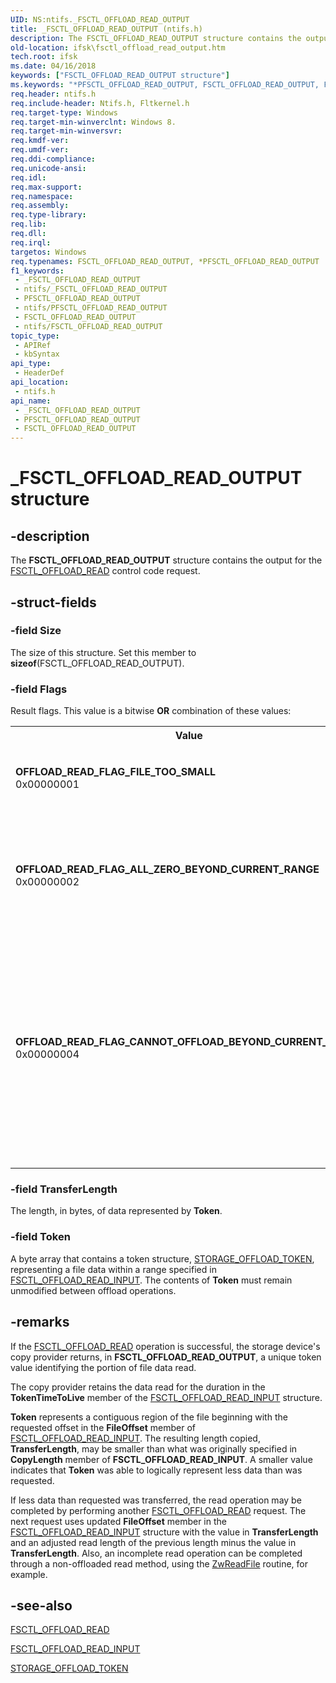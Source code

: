 ```yaml
---
UID: NS:ntifs._FSCTL_OFFLOAD_READ_OUTPUT
title: _FSCTL_OFFLOAD_READ_OUTPUT (ntifs.h)
description: The FSCTL_OFFLOAD_READ_OUTPUT structure contains the output for the FSCTL_OFFLOAD_READ control code request.
old-location: ifsk\fsctl_offload_read_output.htm
tech.root: ifsk
ms.date: 04/16/2018
keywords: ["FSCTL_OFFLOAD_READ_OUTPUT structure"]
ms.keywords: "*PFSCTL_OFFLOAD_READ_OUTPUT, FSCTL_OFFLOAD_READ_OUTPUT, FSCTL_OFFLOAD_READ_OUTPUT structure [Installable File System Drivers], OFFLOAD_READ_FLAG_ALL_ZERO_BEYOND_CURRENT_RANGE, OFFLOAD_READ_FLAG_CANNOT_OFFLOAD_BEYOND_CURRENT_RANGE, OFFLOAD_READ_FLAG_FILE_TOO_SMALL, PFSCTL_OFFLOAD_READ_OUTPUT, PFSCTL_OFFLOAD_READ_OUTPUT structure pointer [Installable File System Drivers], _FSCTL_OFFLOAD_READ_OUTPUT, ifsk.fsctl_offload_read_output, ntifs/FSCTL_OFFLOAD_READ_OUTPUT, ntifs/PFSCTL_OFFLOAD_READ_OUTPUT"
req.header: ntifs.h
req.include-header: Ntifs.h, Fltkernel.h
req.target-type: Windows
req.target-min-winverclnt: Windows 8.
req.target-min-winversvr: 
req.kmdf-ver: 
req.umdf-ver: 
req.ddi-compliance: 
req.unicode-ansi: 
req.idl: 
req.max-support: 
req.namespace: 
req.assembly: 
req.type-library: 
req.lib: 
req.dll: 
req.irql: 
targetos: Windows
req.typenames: FSCTL_OFFLOAD_READ_OUTPUT, *PFSCTL_OFFLOAD_READ_OUTPUT
f1_keywords:
 - _FSCTL_OFFLOAD_READ_OUTPUT
 - ntifs/_FSCTL_OFFLOAD_READ_OUTPUT
 - PFSCTL_OFFLOAD_READ_OUTPUT
 - ntifs/PFSCTL_OFFLOAD_READ_OUTPUT
 - FSCTL_OFFLOAD_READ_OUTPUT
 - ntifs/FSCTL_OFFLOAD_READ_OUTPUT
topic_type:
 - APIRef
 - kbSyntax
api_type:
 - HeaderDef
api_location:
 - ntifs.h
api_name:
 - _FSCTL_OFFLOAD_READ_OUTPUT
 - PFSCTL_OFFLOAD_READ_OUTPUT
 - FSCTL_OFFLOAD_READ_OUTPUT
---
```


# _FSCTL_OFFLOAD_READ_OUTPUT structure


## -description

The <b>FSCTL_OFFLOAD_READ_OUTPUT</b> structure contains the output for the <a href="/windows-hardware/drivers/ifs/fsctl-offload-read">FSCTL_OFFLOAD_READ</a> control code request.

## -struct-fields

### -field Size

The size of this structure. Set this member to <b>sizeof</b>(FSCTL_OFFLOAD_READ_OUTPUT).

### -field Flags

 Result flags. This value is a bitwise <b>OR</b> combination of these values:

<table>
<tr>
<th>Value</th>
<th>Meaning</th>
</tr>
<tr>
<td width="40%"><a id="OFFLOAD_READ_FLAG_FILE_TOO_SMALL"></a><a id="offload_read_flag_file_too_small"></a><dl>
<dt><b>OFFLOAD_READ_FLAG_FILE_TOO_SMALL</b></dt>
<dt>0x00000001</dt>
</dl>
</td>
<td width="60%">
The file to read from is too small for an offload operation.

</td>
</tr>
<tr>
<td width="40%"><a id="OFFLOAD_READ_FLAG_ALL_ZERO_BEYOND_CURRENT_RANGE"></a><a id="offload_read_flag_all_zero_beyond_current_range"></a><dl>
<dt><b>OFFLOAD_READ_FLAG_ALL_ZERO_BEYOND_CURRENT_RANGE</b></dt>
<dt>0x00000002</dt>
</dl>
</td>
<td width="60%">
The range extending beyond the selected range contains all zeros.

</td>
</tr>
<tr>
<td width="40%"><a id="OFFLOAD_READ_FLAG_CANNOT_OFFLOAD_BEYOND_CURRENT_RANGE"></a><a id="offload_read_flag_cannot_offload_beyond_current_range"></a><dl>
<dt><b>OFFLOAD_READ_FLAG_CANNOT_OFFLOAD_BEYOND_CURRENT_RANGE</b></dt>
<dt>0x00000004</dt>
</dl>
</td>
<td width="60%">
The offload operation cannot complete beyond the selected range. An non-offloaded read method should be used to complete the operation.

</td>
</tr>
</table>

### -field TransferLength

The length, in bytes, of data represented by <b>Token</b>.

### -field Token

A byte array that contains a token structure, <a href="/windows-hardware/drivers/ddi/ntddstor/ns-ntddstor-_storage_offload_token">STORAGE_OFFLOAD_TOKEN</a>, representing a file data within a range specified in <a href="/windows-hardware/drivers/ddi/ntifs/ns-ntifs-_fsctl_offload_read_input">FSCTL_OFFLOAD_READ_INPUT</a>. The contents of <b>Token</b>  must remain unmodified between offload operations.

## -remarks

If the <a href="/windows-hardware/drivers/ifs/fsctl-offload-read">FSCTL_OFFLOAD_READ</a> operation is successful, the storage device's copy provider returns, in <b>FSCTL_OFFLOAD_READ_OUTPUT</b>, a unique token value identifying the portion of file data read. 

The  copy provider retains the data read for the duration in the <b>TokenTimeToLive</b> member of the <a href="/windows-hardware/drivers/ddi/ntifs/ns-ntifs-_fsctl_offload_read_input">FSCTL_OFFLOAD_READ_INPUT</a> structure.

<b>Token</b> represents  a contiguous region of the file beginning with the requested offset in the <b>FileOffset</b> member of <a href="/windows-hardware/drivers/ddi/ntifs/ns-ntifs-_fsctl_offload_read_input">FSCTL_OFFLOAD_READ_INPUT</a>. The resulting length copied, <b>TransferLength</b>, may be smaller than what was originally specified in <b>CopyLength</b> member of <b>FSCTL_OFFLOAD_READ_INPUT</b>. A smaller value indicates that  <b>Token</b> was able to logically represent less data than was requested.

 If less data than requested was transferred, the read operation  may be completed by performing another <a href="/windows-hardware/drivers/ifs/fsctl-offload-read">FSCTL_OFFLOAD_READ</a> request. The next request uses updated <b>FileOffset</b> member in the <a href="/windows-hardware/drivers/ddi/ntifs/ns-ntifs-_fsctl_offload_read_input">FSCTL_OFFLOAD_READ_INPUT</a> structure with the value in <b>TransferLength</b> and an adjusted read length of the previous length minus the value in <b>TransferLength</b>. Also, an incomplete read operation can be completed through a non-offloaded read method, using the <a href="/windows-hardware/drivers/ddi/ntifs/nf-ntifs-ntreadfile">ZwReadFile</a> routine, for example.

## -see-also

<a href="/windows-hardware/drivers/ifs/fsctl-offload-read">FSCTL_OFFLOAD_READ</a>



<a href="/windows-hardware/drivers/ddi/ntifs/ns-ntifs-_fsctl_offload_read_input">FSCTL_OFFLOAD_READ_INPUT</a>



<a href="/windows-hardware/drivers/ddi/ntddstor/ns-ntddstor-_storage_offload_token">STORAGE_OFFLOAD_TOKEN</a>

